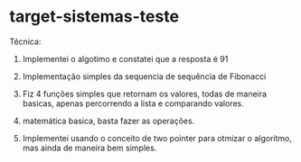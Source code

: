 # target-sistemas-teste

Técnica:

1) Implementei o algotimo e constatei que a resposta é 91

2) Implementação simples da sequencia de sequência de Fibonacci

3) Fiz 4 funções simples que retornam os valores, todas de maneira basicas, apenas percorrendo a lista e comparando valores.

4) matemática basica, basta fazer as operações. 

5) Implementei usando o conceito de two pointer para otmizar o algoritmo, mas ainda de maneira bem simples.
